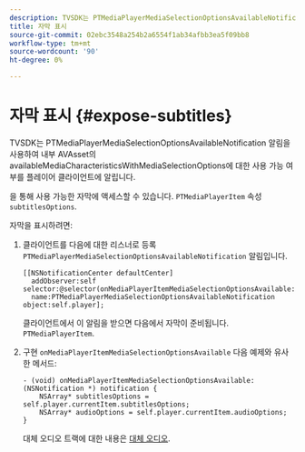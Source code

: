 ```yaml
---
description: TVSDK는 PTMediaPlayerMediaSelectionOptionsAvailableNotification 알림을 사용하여 내부 AVAsset의 availableMediaCharacteristicsWithMediaSelectionOptions에 대한 사용 가능 여부를 플레이어 클라이언트에 알립니다.
title: 자막 표시
source-git-commit: 02ebc3548a254b2a6554f1ab34afbb3ea5f09bb8
workflow-type: tm+mt
source-wordcount: '90'
ht-degree: 0%

---
```


# 자막 표시 {#expose-subtitles}

TVSDK는 PTMediaPlayerMediaSelectionOptionsAvailableNotification 알림을 사용하여 내부 AVAsset의 availableMediaCharacteristicsWithMediaSelectionOptions에 대한 사용 가능 여부를 플레이어 클라이언트에 알립니다.

을 통해 사용 가능한 자막에 액세스할 수 있습니다. `PTMediaPlayerItem` 속성 `subtitlesOptions`.

자막을 표시하려면:

1. 클라이언트를 다음에 대한 리스너로 등록 `PTMediaPlayerMediaSelectionOptionsAvailableNotification` 알림입니다.

   ```
   [[NSNotificationCenter defaultCenter]  
     addObserver:self selector:@selector(onMediaPlayerItemMediaSelectionOptionsAvailable:)  
     name:PTMediaPlayerMediaSelectionOptionsAvailableNotification object:self.player];
   ```

   클라이언트에서 이 알림을 받으면 다음에서 자막이 준비됩니다. `PTMediaPlayerItem`.
1. 구현 `onMediaPlayerItemMediaSelectionOptionsAvailable` 다음 예제와 유사한 메서드:

   ```
   - (void) onMediaPlayerItemMediaSelectionOptionsAvailable:(NSNotification *) notification { 
       NSArray* subtitlesOptions = self.player.currentItem.subtitlesOptions; 
       NSArray* audioOptions = self.player.currentItem.audioOptions; 
   }
   ```

   대체 오디오 트랙에 대한 내용은  [대체 오디오](../alternate-audio/c-psdk-ios-1.4-alternate-audio.md).
